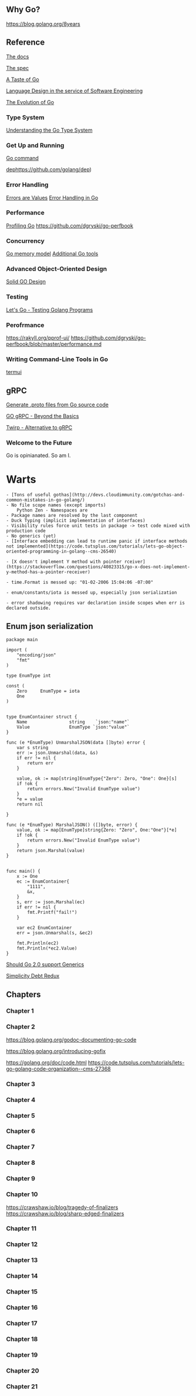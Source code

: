 

## Why Go?

https://blog.golang.org/8years

## Reference

[The docs](https://golang.org/doc/)

[The spec](https://golang.org/ref/spec)

[A Taste of Go](https://talks.golang.org/2014/taste.slide#1)

[Language Design in the service of Software Engineering](https://talks.golang.org/2012/splash.article#TOC_17.)

[The Evolution of Go](https://talks.golang.org/2015/gophercon-goevolution.slide#1)

### Type System

[Understanding the Go Type System](https://thenewstack.io/understanding-golang-type-system/)


### Get Up and Running

[Go command](https://golang.org/cmd/go/)

[dep]()https://github.com/golang/dep)


### Error Handling

[Errors are Values](https://blog.golang.org/errors-are-values)
[Error Handling in Go](https://scene-si.org/2017/11/13/error-handling-in-go/)


### Performance

[Profiling Go](http://www.integralist.co.uk/posts/profiling-go/)
https://github.com/dgryski/go-perfbook

### Concurrency

[Go memory model](https://golang.org/ref/mem)
[Additional Go tools](https://godoc.org/golang.org/x/tools)

### Advanced Object-Oriented Design

[Solid GO Design](https://dave.cheney.net/2016/08/20/solid-go-design)


### Testing

[Let's Go - Testing Golang Programs](https://code.tutsplus.com/tutorials/lets-go-testing-golang-programs--cms-26499)

### Perofrmance

https://rakyll.org/pprof-ui/
https://github.com/dgryski/go-perfbook/blob/master/performance.md


### Writing Command-Line Tools in Go

[termui](https://github.com/gizak/termui)


## gRPC

[Generate .proto files from Go source code](https://github.com/src-d/proteus)

[GO gRPC - Beyond the Basics](https://blog.gopheracademy.com/advent-2017/go-grpc-beyond-basics/)

[Twirp - Alternative to gRPC](https://blog.twitch.tv/twirp-a-sweet-new-rpc-framework-for-go-5f2febbf35f)

### Welcome to the Future

Go is opinianated. So am I. 

# Warts	
    - [Tons of useful gothas](http://devs.cloudimmunity.com/gotchas-and-common-mistakes-in-go-golang/)
	- No file scope names (except imports)
		Python Zen - Namespaces are 
	- Package names are resolved by the last component
	- Duck Typing (implicit implementation of interfaces)
	- Visibility rules force unit tests in package -> test code mixed with production code 
	- No generics (yet)
	- [Interface embedding can lead to runtime panic if interface methods not implemented](https://code.tutsplus.com/tutorials/lets-go-object-oriented-programming-in-golang--cms-26540)
	
	- [X doesn't implement Y method with pointer rceiver](https://stackoverflow.com/questions/40823315/go-x-does-not-implement-y-method-has-a-pointer-receiver)
	
	- time.Format is messed up: "01-02-2006 15:04:06 -07:00"
	
	- enum/constants/iota is messed up, especially json serialization
	
	- error shadowing requires var declaration inside scopes when err is declared outside.
	
## Enum json serialization

```
package main

import (
    "encoding/json"
    "fmt"
)

type EnumType int

const (
    Zero     EnumType = iota
    One
)


type EnumContainer struct {
    Name                string    `json:"name"`
    Value               EnumType `json:"value"`
}

func (e *EnumType) UnmarshalJSON(data []byte) error {
    var s string
    err := json.Unmarshal(data, &s)
    if err != nil {
        return err
    }

    value, ok := map[string]EnumType{"Zero": Zero, "One": One}[s]
    if !ok {
        return errors.New("Invalid EnumType value")
    }
    *e = value
    return nil

}

func (e *EnumType) MarshalJSON() ([]byte, error) {
    value, ok := map[EnumType]string{Zero: "Zero", One:"One"}[*e]
    if !ok {
        return errors.New("Invalid EnumType value")
    }
    return json.Marshal(value)
}


func main() {
    x := One
    ec := EnumContainer{
        "1111",
        &x,
    }
    s, err := json.Marshal(ec)
    if err != nil {
        fmt.Printf("fail!")
    }

    var ec2 EnumContainer
    err = json.Unmarshal(s, &ec2)

    fmt.Println(ec2)
    fmt.Println(*ec2.Value)
}
```
	
	
[Should Go 2.0 support Generics](https://dave.cheney.net/2017/07/22/should-go-2-0-support-generics)

[Simplicity Debt Redux](https://dave.cheney.net)


## Chapters

### Chapter 1

### Chapter 2

https://blog.golang.org/godoc-documenting-go-code

https://blog.golang.org/introducing-gofix

https://golang.org/doc/code.html
https://code.tutsplus.com/tutorials/lets-go-golang-code-organization--cms-27368


### Chapter 3


### Chapter 4


### Chapter 5


### Chapter 6


### Chapter 7


### Chapter 8


### Chapter 9


### Chapter 10

https://crawshaw.io/blog/tragedy-of-finalizers
https://crawshaw.io/blog/sharp-edged-finalizers

### Chapter 11


### Chapter 12


### Chapter 13


### Chapter 14


### Chapter 15


### Chapter 16


### Chapter 17


### Chapter 18


### Chapter 19


### Chapter 20


### Chapter 21

